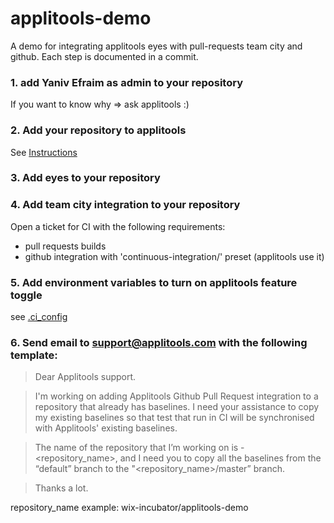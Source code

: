 # applitools-demo
A demo for integrating applitools eyes with pull-requests team city and github. Each step is documented in a commit.

### 1. add Yaniv Efraim as admin to your repository
If you want to know why => ask applitools :)

### 2. Add your repository to applitools
See [Instructions](https://docs.google.com/document/d/1YIyLka9BaWvHOCyipFg0YJlijQCf0UA988Z-g4glwtw/edit)

### 3. Add eyes to your repository

### 4. Add team city integration to your repository
Open a ticket for CI with the following requirements:
- pull requests builds
- github integration with 'continuous-integration/' preset (applitools use it)

### 5. Add environment variables to turn on applitools feature toggle
see [.ci_config](https://ci-kb.wixanswers.com/en/article/ci-config)

### 6. Send email to support@applitools.com with the following template:
> Dear Applitools support.

> I'm working on adding Applitools Github Pull Request integration to a repository that already has baselines.
I need your assistance to copy my existing baselines so that test that run in CI will be synchronised with Applitools' existing baselines.

> The name of the repository that I’m working on is - <repository_name>, and I need you to copy all the baselines from the “default” branch to the "<repository_name>/master” branch.

> Thanks a lot.

repository_name example: wix-incubator/applitools-demo